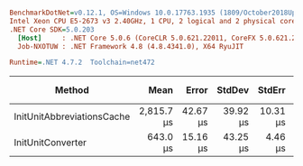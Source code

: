 ``` ini

BenchmarkDotNet=v0.12.1, OS=Windows 10.0.17763.1935 (1809/October2018Update/Redstone5)
Intel Xeon CPU E5-2673 v3 2.40GHz, 1 CPU, 2 logical and 2 physical cores
.NET Core SDK=5.0.203
  [Host]     : .NET Core 5.0.6 (CoreCLR 5.0.621.22011, CoreFX 5.0.621.22011), X64 RyuJIT
  Job-NXOTUW : .NET Framework 4.8 (4.8.4341.0), X64 RyuJIT

Runtime=.NET 4.7.2  Toolchain=net472  

```
|                     Method |       Mean |    Error |   StdDev |   StdErr |        Min |        Max |     Median |    Gen 0 |    Gen 1 | Gen 2 |  Allocated |
|--------------------------- |-----------:|---------:|---------:|---------:|-----------:|-----------:|-----------:|---------:|---------:|------:|-----------:|
| InitUnitAbbreviationsCache | 2,815.7 μs | 42.67 μs | 39.92 μs | 10.31 μs | 2,760.2 μs | 2,902.3 μs | 2,798.7 μs | 257.8125 | 128.9063 |     - | 1638.62 KB |
|          InitUnitConverter |   643.0 μs | 15.16 μs | 43.25 μs |  4.46 μs |   576.7 μs |   765.6 μs |   638.6 μs |        - |        - |     - |  720.88 KB |
